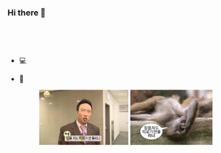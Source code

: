### Hi there 👋   
   　
---
<!--
**subin-128/subin-128** is a ✨ _special_ ✨ repository because its `README.md` (this file) appears on your GitHub profile.

Here are some ideas to get you started:

- 🔭 I’m currently working on ...
- 🌱 I’m currently learning ...
- 👯 I’m looking to collaborate on ...
- 🤔 I’m looking for help with ...
- 💬 Ask me about ...
- 📫 How to reach me: ...
- 😄 Pronouns: ...
- ⚡ Fun fact: ...
-->

- 💻
- 🥱

  
    <figure class="half">
      <a href="link"><img src="./resources/20180106_5a506d5b9419c.jpg" width="45%"></a>
      <a href="link"><img src="./resources/KakaoTalk_20230816_013204228.png" width="41.5%"></a>
    </figure>
